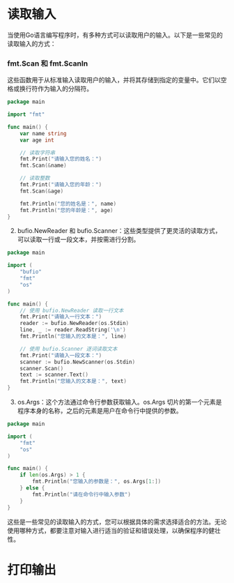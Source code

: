 # 读取输入

当使用Go语言编写程序时，有多种方式可以读取用户的输入。以下是一些常见的读取输入的方式：

### fmt.Scan 和 fmt.Scanln

这些函数用于从标准输入读取用户的输入，并将其存储到指定的变量中。它们以空格或换行符作为输入的分隔符。

```go
package main

import "fmt"

func main() {
    var name string
    var age int

    // 读取字符串
    fmt.Print("请输入您的姓名：")
    fmt.Scan(&name)

    // 读取整数
    fmt.Print("请输入您的年龄：")
    fmt.Scan(&age)

    fmt.Println("您的姓名是：", name)
    fmt.Println("您的年龄是：", age)
}
```

2. bufio.NewReader 和 bufio.Scanner：这些类型提供了更灵活的读取方式，可以读取一行或一段文本，并按需进行分割。

```go
package main

import (
    "bufio"
    "fmt"
    "os"
)

func main() {
    // 使用 bufio.NewReader 读取一行文本
    fmt.Print("请输入一行文本：")
    reader := bufio.NewReader(os.Stdin)
    line, _ := reader.ReadString('\n')
    fmt.Println("您输入的文本是：", line)

    // 使用 bufio.Scanner 逐词读取文本
    fmt.Print("请输入一段文本：")
    scanner := bufio.NewScanner(os.Stdin)
    scanner.Scan()
    text := scanner.Text()
    fmt.Println("您输入的文本是：", text)
}
```

3. os.Args：这个方法通过命令行参数获取输入。os.Args 切片的第一个元素是程序本身的名称，之后的元素是用户在命令行中提供的参数。

```go
package main

import (
    "fmt"
    "os"
)

func main() {
    if len(os.Args) > 1 {
        fmt.Println("您输入的参数是：", os.Args[1:])
    } else {
        fmt.Println("请在命令行中输入参数")
    }
}
```

这些是一些常见的读取输入的方式，您可以根据具体的需求选择适合的方法。无论使用哪种方式，都要注意对输入进行适当的验证和错误处理，以确保程序的健壮性。















# 打印输出